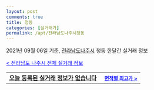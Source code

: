 ```yaml
---
layout: post
comments: true
title: 청동
categories: [실거래가]
permalink: /apt/전라남도나주시청동
---
```


2021년 09월 06일 기준, <a href="/apt/전라남도나주시">전라남도나주시</a> 청동 한달간 실거래 정보

<a style="color: blue;" href="/apt/전라남도나주시">< 전라남도 나주시 전체 실거래 정보</a>
<!---- start ---->
<table>
  <tr>
    <td colspan="4" style="font-weight: bold;"><a href="/apt/전라남도나주시청동{name_without_space}">오늘 등록된 실거래 정보가 없습니다</a> &nbsp;&nbsp;&nbsp; <a style="color: blue; font-size: smaller;" href="/apt/전라남도나주시청동{name_without_space}">면적별 최고가 ></a></td>
  </tr>
    
</table>
<!---- end ---->
    